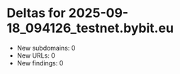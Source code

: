 # Deltas for 2025-09-18_094126_testnet.bybit.eu
- New subdomains: 0
- New URLs: 0
- New findings: 0
